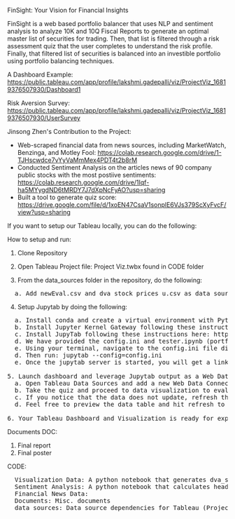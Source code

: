 FinSight: Your Vision for Financial Insights

FinSight is a web based portfolio balancer that uses NLP and sentiment analysis to analyze 10K and 10Q Fiscal Reports to generate an optimal master list of securities for trading. Then, that list is filtered through a risk assessment quiz that the user completes to understand the risk profile. Finally, that filtered list of securities is balanced into an investible portfolio using portfolio balancing techniques.

A Dashboard Example: https://public.tableau.com/app/profile/lakshmi.gadepalli/viz/ProjectViz_16819376507930/Dashboard1

Risk Aversion Survey: https://public.tableau.com/app/profile/lakshmi.gadepalli/viz/ProjectViz_16819376507930/UserSurvey

Jinsong Zhen's Contribution to the Project:
* Web-scraped financial data from news sources, including MarketWatch, Benzinga, and Motley Fool: https://colab.research.google.com/drive/1-TJHscwdce7vYyVaMmMex4PDT4t2b8rM
* Conducted Sentiment Analysis on the articles news of 90 company public stocks with the most postiive sentiments: https://colab.research.google.com/drive/1Iqf-ha5MYygdND6tMRDY7J7dXpNcFyAO?usp=sharing
* Built a tool to generate quiz score:
  https://drive.google.com/file/d/1xoEN47CsaV1sonplE6VJs379ScXyFvcF/view?usp=sharing

If you want to setup our Tableau locally, you can do the following:

How to setup and run:
1. Clone Repository

2. Open Tableau Project file: Project Viz.twbx found in CODE folder

3. From the data_sources folder in the repository, do the following:
<pre>
  a. Add newEval.csv and dva_stock_prices_u.csv as data source dependencies to "sentiment_stocks" data source in Tableau 
</pre>

4. Setup Jupytab by doing the following:
<pre>
  a. Install conda and create a virtual environment with Python=3.7
  b. Install Jupyter Kernel Gateway following these instructions: https://github.com/jupyter-server/kernel_gateway
  c. Install JupyTab following these instructions here: https://github.com/CFMTech/Jupytab#installation
  d. We have provided the config.ini and tester.ipynb (portfolio balancer code) in the repository
  e. Using your terminal, navigate to the config.ini file directory
  d. Then run: jupytab --config=config.ini
  e. Once the jupytab server is started, you will get a link in the terminal that looks like (please open): http://sangeetas-mbp.lan:8888 to verify that your Jupytab instance is live

5. Launch dashboard and leverage Jupytab output as a Web Data Source. Do this by:
  a. Open Tableau Data Sources and add a new Web Data Connector data source with the link generated above
  b. Take the quiz and proceed to data visualization to evaluate the dashboard
  c. If you notice that the data does not update, refresh the data sources. This is a known Tableau limitation where WDC does not support live connection and only allows extracts.
  d. Feel free to preview the data table and hit refresh to bring in the data

6. Your Tableau Dashboard and Visualization is ready for exploration!
</pre>

Documents
</pre>
DOC:
1. Final report
2. Final poster
</pre>

CODE:
<pre>
  Visualization Data: A python notebook that generates dva_stock_prices_u.csv output that is used in Tableau Input
  Sentiment Analysis: A python notebook that calculates headlines as positive, negative or neutral
  Financial News Data:
  Documents: Misc. documents
  data_sources: Data source dependencies for Tableau (Project Viz.twbx)
</pre>
